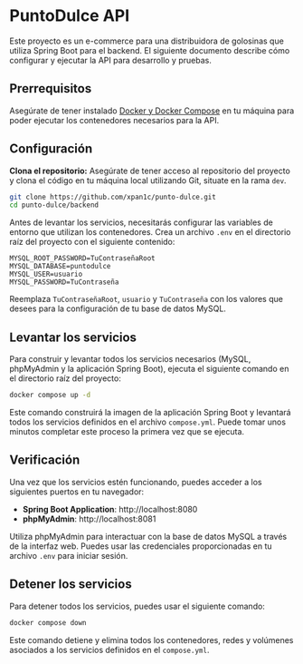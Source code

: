 
# PuntoDulce API

Este proyecto es un e-commerce para una distribuidora de golosinas que utiliza Spring Boot para el backend. El siguiente documento describe cómo configurar y ejecutar la API para desarrollo y pruebas.

## Prerrequisitos

Asegúrate de tener instalado [Docker y Docker Compose](https://www.docker.com/products/docker-desktop) en tu máquina para poder ejecutar los contenedores necesarios para la API.

## Configuración

**Clona el repositorio:**
Asegúrate de tener acceso al repositorio del proyecto y clona el código en tu máquina local utilizando Git, situate en la rama `dev`.

   ```bash
   git clone https://github.com/xpan1c/punto-dulce.git
   cd punto-dulce/backend
   ```

Antes de levantar los servicios, necesitarás configurar las variables de entorno que utilizan los contenedores. Crea un archivo `.env` en el directorio raíz del proyecto con el siguiente contenido:

```env
MYSQL_ROOT_PASSWORD=TuContraseñaRoot
MYSQL_DATABASE=puntodulce
MYSQL_USER=usuario
MYSQL_PASSWORD=TuContraseña
```

Reemplaza `TuContraseñaRoot`, `usuario` y `TuContraseña` con los valores que desees para la configuración de tu base de datos MySQL.

## Levantar los servicios

Para construir y levantar todos los servicios necesarios (MySQL, phpMyAdmin y la aplicación Spring Boot), ejecuta el siguiente comando en el directorio raíz del proyecto:

```bash
docker compose up -d
```

Este comando construirá la imagen de la aplicación Spring Boot y levantará todos los servicios definidos en el archivo `compose.yml`. Puede tomar unos minutos completar este proceso la primera vez que se ejecuta.

## Verificación

Una vez que los servicios estén funcionando, puedes acceder a los siguientes puertos en tu navegador:

- **Spring Boot Application**: http://localhost:8080
- **phpMyAdmin**: http://localhost:8081

Utiliza phpMyAdmin para interactuar con la base de datos MySQL a través de la interfaz web. Puedes usar las credenciales proporcionadas en tu archivo `.env` para iniciar sesión.

## Detener los servicios

Para detener todos los servicios, puedes usar el siguiente comando:

```bash
docker compose down
```

Este comando detiene y elimina todos los contenedores, redes y volúmenes asociados a los servicios definidos en el `compose.yml`.
